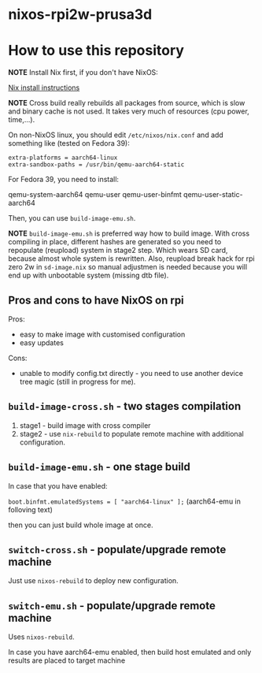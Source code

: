 # nixos-rpi2w-prusa3d


How to use this repository
==========================

**NOTE**
Install Nix first, if you don't have NixOS:

[Nix install instructions](https://nixos.org/manual/nix/stable/installation/installation#multi-user)

**NOTE**
Cross build really rebuilds all packages from source, which is slow and binary cache
is not used. It takes very much of resources (cpu power, time,...).

On non-NixOS linux, you should edit `/etc/nixos/nix.conf` and add something like (tested on Fedora 39):

```
extra-platforms = aarch64-linux
extra-sandbox-paths = /usr/bin/qemu-aarch64-static
```

For Fedora 39, you need to install:

qemu-system-aarch64
qemu-user
qemu-user-binfmt
qemu-user-static-aarch64

Then, you can use `build-image-emu.sh`.


**NOTE** `build-image-emu.sh` is preferred way how to build image.
With cross compiling in place, different hashes are generated so
you need to repopulate (reupload) system in stage2 step.
Which wears SD card, because almost whole system is rewritten.
Also, reupload break hack for rpi zero 2w in `sd-image.nix` so manual
adjustmen is needed because you will end up with unbootable system
(missing dtb file).

Pros and cons to have NixOS on rpi
----------------------------------
Pros:
 - easy to make image with customised configuration
 - easy updates

Cons:
 - unable to modify config.txt directly - you need to use another device tree magic (still in progress for me).


`build-image-cross.sh` - two stages compilation
-----------------------------------------------

1) stage1 - build image with cross compiler
2) stage2 - use `nix-rebuild` to populate remote machine with additional configuration.

`build-image-emu.sh` - one stage build
--------------------------------------

In case that you have enabled:

`boot.binfmt.emulatedSystems = [ "aarch64-linux" ];` (aarch64-emu in folloving text)

then you can just build whole image at once.

`switch-cross.sh` - populate/upgrade remote machine
---------------------------------------------

Just use `nixos-rebuild` to deploy new configuration.

`switch-emu.sh` - populate/upgrade remote machine
---------------------------------------------

Uses `nixos-rebuild`.

In case you have aarch64-emu enabled, then build host emulated and only results
are placed to target machine

